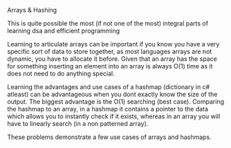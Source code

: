 Arrays & Hashing

This is quite possible the most (if not one of the most) integral parts of learning dsa and efficient programming

Learning to articulate arrays can be important if you know you have a very specific sort of data to store together, as most languages arrays are not dynamic, you have to allocate it before.
Given that an array has the space for something inserting an element into an array is always O(1) time as it does not need to do anything special.

Learning the advantages and use cases of a hashmap (dictionary in c# atleast) can be advantageous when you dont exactly know the size of the output. The biggest advantage is the O(1) searching (best case).
Comparing the hashmap to an array, in a hashmap it contains a pointer to the data which allows you to instantly check if it exists, whereas in an array you will have to linearly search (in a non patterned array).

These problems demonstrate a few use cases of arrays and hashmaps.
